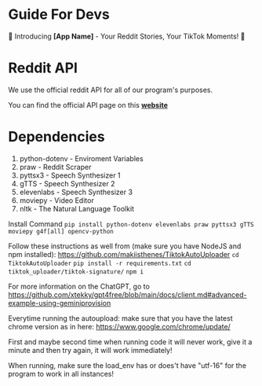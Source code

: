 # Guide For Devs

🚀 Introducing **[App Name]** - Your Reddit Stories, Your TikTok Moments! 🎉

# Reddit API

We use the official reddit API for all of our program's purposes.

You can find the official API page on this **[website](https://www.reddit.com/prefs/apps)**

# Dependencies

1.  python-dotenv - Enviroment Variables
2.  praw - Reddit Scraper
3.  pyttsx3 - Speech Synthesizer 1
4.  gTTS - Speech Synthesizer 2
5.  elevenlabs - Speech Synthesizer 3
6.  moviepy - Video Editor
7.  nltk - The Natural Language Toolkit

Install Command
    `pip install python-dotenv elevenlabs praw pyttsx3 gTTS moviepy g4f[all] opencv-python`

Follow these instructions as well from (make sure you have NodeJS and npm installed): https://github.com/makiisthenes/TiktokAutoUploader 
    `cd TiktokAutoUploader`
    `pip install -r requirements.txt`
    `cd tiktok_uploader/tiktok-signature/`
    `npm i`

For more information on the ChatGPT, go to https://github.com/xtekky/gpt4free/blob/main/docs/client.md#advanced-example-using-geminiprovision 

Everytime running the autoupload: make sure that you have the latest chrome version as in here: https://www.google.com/chrome/update/

First and maybe second time when running code it will never work, give it a minute and then try again, it will work immediately!

When running, make sure the load_env has or does't have "utf-16" for the program to work in all instances!